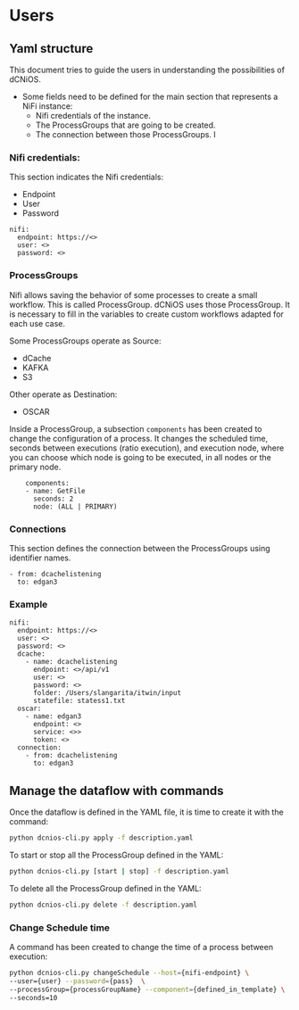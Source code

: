 # Users

## Yaml structure

This document tries to guide the users in understanding the possibilities of dCNiOS.

- Some fields need to be defined for the main section that represents a NiFi instance:
  - Nifi credentials of the instance.
  - The ProcessGroups that are going to be created.
  - The connection between those ProcessGroups.
I


### Nifi credentials:

This section indicates the Nifi credentials:
- Endpoint
- User
- Password

```
nifi:
  endpoint: https://<>
  user: <>
  password: <>
```

### ProcessGroups

Nifi allows saving the behavior of some processes to create a small workflow. This is called ProcessGroup. dCNiOS uses those ProcessGroup. It is necessary to fill in the variables to create custom workflows adapted for each use case.

Some ProcessGroups operate as Source:

- dCache
- KAFKA
- S3

Other operate as Destination:

- OSCAR


Inside a ProcessGroup, a subsection `components` has been created to change the configuration of a process. It changes the scheduled time, seconds between executions (ratio execution), and execution node, where you can choose which node is going to be executed, in all nodes or the primary node.

```       
    components:
    - name: GetFile
      seconds: 2
      node: (ALL | PRIMARY)
```

### Connections

This section defines the connection between the ProcessGroups using identifier names.

```
- from: dcachelistening
  to: edgan3
```

### Example

```
nifi:
  endpoint: https://<>
  user: <>
  password: <>
  dcache:
    - name: dcachelistening
      endpoint: <>/api/v1
      user: <>
      password: <>
      folder: /Users/slangarita/itwin/input
      statefile: statess1.txt
  oscar:
    - name: edgan3
      endpoint: <>
      service: <>>
      token: <>
  connection:
    - from: dcachelistening
      to: edgan3

```


## Manage the dataflow with commands

Once the dataflow is defined in the YAML file, it is time to create it with the command:

``` bash
python dcnios-cli.py apply -f description.yaml
```

To start or stop all the ProcessGroup defined in the YAML:

``` bash
python dcnios-cli.py [start | stop] -f description.yaml
```

To delete all the ProcessGroup defined in the YAML:

``` bash
python dcnios-cli.py delete -f description.yaml
```
### Change Schedule time
A command has been created to change the time of a process between execution:

``` bash
python dcnios-cli.py changeSchedule --host={nifi-endpoint} \
--user={user} --password={pass}  \
--processGroup={processGroupName} --component={defined_in_template} \
--seconds=10
```


